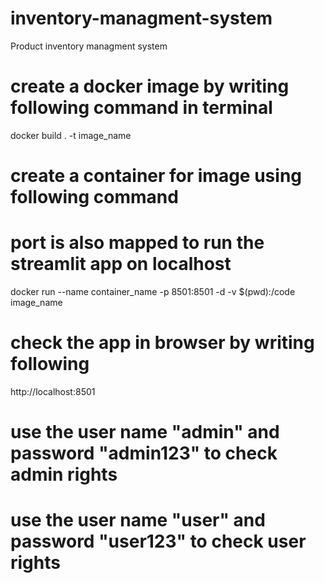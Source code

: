 # inventory-managment-system
Product inventory managment system
# create a docker image by writing following command in terminal
 
 docker build . -t image_name

# create a container for image using following command 
# port is also mapped to run the streamlit app on localhost

docker run --name container_name -p 8501:8501 -d -v $(pwd):/code image_name

# check the app in browser by writing following

http://localhost:8501

# use the user name "admin" and password "admin123" to check admin rights

# use the user name "user" and password "user123" to check user rights


